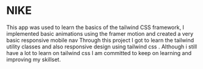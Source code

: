 # NIKE
This app was used to learn the basics of the tailwind CSS framework, I implemented basic animations using the framer motion and created a very basic responsive mobile nav
Through this project I got to learn the tailwind utility classes and also responsive design using tailwind css . 
Although i still have a lot to learn on tailwind css I am committed to keep on learning and improving my skillset.
